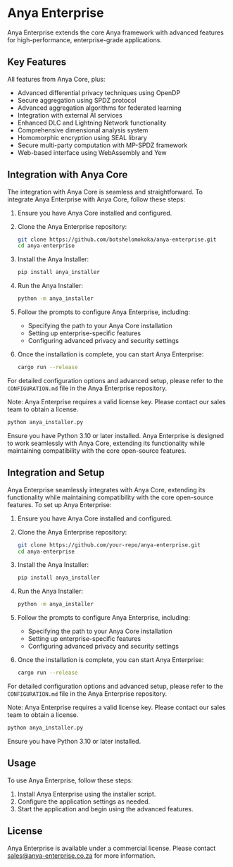# Anya Enterprise

Anya Enterprise extends the core Anya framework with advanced features for high-performance, enterprise-grade applications.

## Key Features

All features from Anya Core, plus:

- Advanced differential privacy techniques using OpenDP
- Secure aggregation using SPDZ protocol
- Advanced aggregation algorithms for federated learning
- Integration with external AI services
- Enhanced DLC and Lightning Network functionality
- Comprehensive dimensional analysis system
- Homomorphic encryption using SEAL library
- Secure multi-party computation with MP-SPDZ framework
- Web-based interface using WebAssembly and Yew

## Integration with Anya Core

The integration with Anya Core is seamless and straightforward. To integrate Anya Enterprise with Anya Core, follow these steps:

1. Ensure you have Anya Core installed and configured.

2. Clone the Anya Enterprise repository:

   ```bash
   git clone https://github.com/botshelomokoka/anya-enterprise.git
   cd anya-enterprise
   ```

3. Install the Anya Installer:

   ```bash
   pip install anya_installer
   ```

4. Run the Anya Installer:

   ```bash
   python -m anya_installer
   ```

5. Follow the prompts to configure Anya Enterprise, including:
   - Specifying the path to your Anya Core installation
   - Setting up enterprise-specific features
   - Configuring advanced privacy and security settings

6. Once the installation is complete, you can start Anya Enterprise:

   ```bash
   cargo run --release
   ```

For detailed configuration options and advanced setup, please refer to the `CONFIGURATION.md` file in the Anya Enterprise repository.

Note: Anya Enterprise requires a valid license key. Please contact our sales team to obtain a license.

```bash
python anya_installer.py
```

Ensure you have Python 3.10 or later installed.
Anya Enterprise is designed to work seamlessly with Anya Core, extending its functionality while maintaining compatibility with the core open-source features.

## Integration and Setup

Anya Enterprise seamlessly integrates with Anya Core, extending its functionality while maintaining compatibility with the core open-source features. To set up Anya Enterprise:

1. Ensure you have Anya Core installed and configured.

2. Clone the Anya Enterprise repository:

   ```bash
   git clone https://github.com/your-repo/anya-enterprise.git
   cd anya-enterprise
   ```

3. Install the Anya Installer:

   ```bash
   pip install anya_installer
   ```

4. Run the Anya Installer:

   ```bash
   python -m anya_installer
   ```

5. Follow the prompts to configure Anya Enterprise, including:
   - Specifying the path to your Anya Core installation
   - Setting up enterprise-specific features
   - Configuring advanced privacy and security settings

6. Once the installation is complete, you can start Anya Enterprise:

   ```bash
   cargo run --release
   ```

For detailed configuration options and advanced setup, please refer to the `CONFIGURATION.md` file in the Anya Enterprise repository.

Note: Anya Enterprise requires a valid license key. Please contact our sales team to obtain a license.

```bash
python anya_installer.py
```

Ensure you have Python 3.10 or later installed.

## Usage

To use Anya Enterprise, follow these steps:

1. Install Anya Enterprise using the installer script.
2. Configure the application settings as needed.
3. Start the application and begin using the advanced features.

## License

Anya Enterprise is available under a commercial license. Please contact [sales@anya-enterprise.co.za](mailto:sales@anya-enterprise.co.za) for more information.
